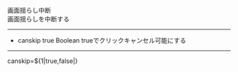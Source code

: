 画面揺らし中断  
画面揺らしを中断する

***
- canskip		true	Boolean	trueでクリックキャンセル可能にする

***
canskip=${1|true,false|}
